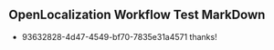 ## OpenLocalization Workflow Test MarkDown
* 93632828-4d47-4549-bf70-7835e31a4571 
thanks!<!--HONumber=Mar16_HO2-->
